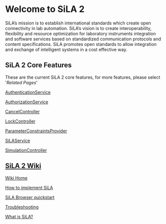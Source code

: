 # Welcome to SiLA 2

SiLA’s mission is to establish international standards which create open connectivity in lab automation.
SiLA’s vision is to create interoperability, flexibility and resource optimization for laboratory instruments
integration and software services based on standardized communication protocols and content specifications.
SiLA promotes open standards to allow integration and exchange of intelligent systems in a cost effective way.

## SiLA 2 Core Features

These are the current SiLA 2 core features, for more features, please select '_Related Pages_'

[AuthenticationService](feature_definitions/org/silastandard/core/AuthenticationService.sila.xml)

[AuthorizationService](feature_definitions/org/silastandard/core/AuthorizationService.sila.xml)

[CancelController](feature_definitions/org/silastandard/core/commands/CancelController.sila.xml)

[LockController](feature_definitions/org/silastandard/core/LockController.sila.xml)

[ParameterConstraintsProvider](feature_definitions/org/silastandard/core/commands/ParameterConstraintsProvider.sila.xml)

[SiLAService](feature_definitions/org/silastandard/core/SiLAService.sila.xml)

[SimulationController](feature_definitions/org/silastandard/core/SimulationController.sila.xml)

## [SiLA 2 Wiki](/wiki/home)

[Wiki Home](/wiki/home)

[How to implement SiLA](/wiki/how-to-implement-sila)

[SiLA Browser quickstart](/wiki/sila-browser-quickstart)

[Troubleshooting](/wiki/troubleshooting)

[What is SiLA?](/wiki/what-is-sila)